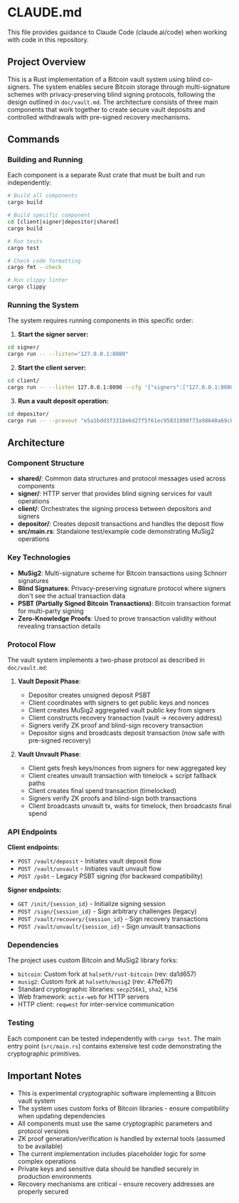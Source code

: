 # CLAUDE.md

This file provides guidance to Claude Code (claude.ai/code) when working with code in this repository.

## Project Overview

This is a Rust implementation of a Bitcoin vault system using blind co-signers. The system enables secure Bitcoin storage through multi-signature schemes with privacy-preserving blind signing protocols, following the design outlined in `doc/vault.md`. The architecture consists of three main components that work together to create secure vault deposits and controlled withdrawals with pre-signed recovery mechanisms.

## Commands

### Building and Running

Each component is a separate Rust crate that must be built and run independently:

```bash
# Build all components
cargo build

# Build specific component
cd [client|signer|depositor|shared]
cargo build

# Run tests
cargo test

# Check code formatting
cargo fmt --check

# Run clippy linter
cargo clippy
```

### Running the System

The system requires running components in this specific order:

1. **Start the signer server:**
```bash
cd signer/
cargo run -- --listen="127.0.0.1:8080"
```

2. **Start the client server:**
```bash
cd client/
cargo run -- --listen 127.0.0.1:8090 --cfg '{"signers":["127.0.0.1:8080"]}' --server
```

3. **Run a vault deposit operation:**
```bash
cd depositor/
cargo run -- --prevout "e5a1bdd3f3318e6d27f5f61ec95831998f73a98640a69c87304230a58ea02e32:262" --prev-amt "0.00190943 BTC" --output-amt "0.0019 BTC" --client-url "127.0.0.1:8090" --priv-key "8c99b79db6e36fa099b0368408bf630fbe8bc271c639b32d5bcce609fdc07f3f" --fallback-addr "tb1ptsxxhp5j8umn2pm47dldpfa3zkke2eshtfc6car7x8tfhtgnmqpsrx0ae3" --recovery-addr "tb1ptsxxhp5j8umn2pm47dldpfa3zkke2eshtfc6car7x8tfhtgnmqpsrx0ae3"
```

## Architecture

### Component Structure

- **shared/**: Common data structures and protocol messages used across components
- **signer/**: HTTP server that provides blind signing services for vault operations
- **client/**: Orchestrates the signing process between depositors and signers
- **depositor/**: Creates deposit transactions and handles the deposit flow
- **src/main.rs**: Standalone test/example code demonstrating MuSig2 operations

### Key Technologies

- **MuSig2**: Multi-signature scheme for Bitcoin transactions using Schnorr signatures
- **Blind Signatures**: Privacy-preserving signature protocol where signers don't see the actual transaction data
- **PSBT (Partially Signed Bitcoin Transactions)**: Bitcoin transaction format for multi-party signing
- **Zero-Knowledge Proofs**: Used to prove transaction validity without revealing transaction details

### Protocol Flow

The vault system implements a two-phase protocol as described in `doc/vault.md`:

1. **Vault Deposit Phase**:
   - Depositor creates unsigned deposit PSBT
   - Client coordinates with signers to get public keys and nonces
   - Client creates MuSig2 aggregated vault public key from signers
   - Client constructs recovery transaction (vault → recovery address)
   - Signers verify ZK proof and blind-sign recovery transaction
   - Depositor signs and broadcasts deposit transaction (now safe with pre-signed recovery)

2. **Vault Unvault Phase**:
   - Client gets fresh keys/nonces from signers for new aggregated key
   - Client creates unvault transaction with timelock + script fallback paths
   - Client creates final spend transaction (timelocked)
   - Signers verify ZK proofs and blind-sign both transactions
   - Client broadcasts unvault tx, waits for timelock, then broadcasts final spend

### API Endpoints

**Client endpoints:**
- `POST /vault/deposit` - Initiates vault deposit flow
- `POST /vault/unvault` - Initiates vault unvault flow  
- `POST /psbt` - Legacy PSBT signing (for backward compatibility)

**Signer endpoints:**
- `GET /init/{session_id}` - Initialize signing session
- `POST /sign/{session_id}` - Sign arbitrary challenges (legacy)
- `POST /vault/recovery/{session_id}` - Sign recovery transactions
- `POST /vault/unvault/{session_id}` - Sign unvault transactions

### Dependencies

The project uses custom Bitcoin and MuSig2 library forks:
- `bitcoin`: Custom fork at `halseth/rust-bitcoin` (rev: da1d657)
- `musig2`: Custom fork at `halseth/musig2` (rev: 47fe67f)
- Standard cryptographic libraries: `secp256k1`, `sha2`, `k256`
- Web framework: `actix-web` for HTTP servers
- HTTP client: `reqwest` for inter-service communication

### Testing

Each component can be tested independently with `cargo test`. The main entry point (`src/main.rs`) contains extensive test code demonstrating the cryptographic primitives.

## Important Notes

- This is experimental cryptographic software implementing a Bitcoin vault system
- The system uses custom forks of Bitcoin libraries - ensure compatibility when updating dependencies
- All components must use the same cryptographic parameters and protocol versions
- ZK proof generation/verification is handled by external tools (assumed to be available)
- The current implementation includes placeholder logic for some complex operations
- Private keys and sensitive data should be handled securely in production environments
- Recovery mechanisms are critical - ensure recovery addresses are properly secured